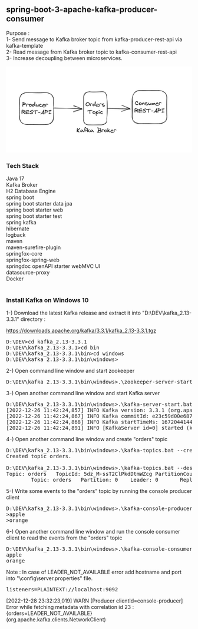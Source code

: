 ## spring-boot-3-apache-kafka-producer-consumer

Purpose : <br/>
1- Send message to Kafka broker topic from kafka-producer-rest-api via kafka-template <br/>
2- Read message from Kafka broker topic to kafka-consumer-rest-api <br/>
3- Increase decoupling between microservices.

![kafka-producer-consumer](doc/kafka-producer-consumer.png) <br/>

### Tech Stack
Java 17 <br/>
Kafka Broker <br/>
H2 Database Engine <br/>
spring boot <br/>
spring boot starter data jpa <br/>
spring boot starter web <br/>
spring boot starter test <br/>
spring kafka <br/>
hibernate <br/>
logback <br/>
maven <br/>
maven-surefire-plugin <br/>
springfox-core <br/>
springfox-spring-web  <br/>
springdoc openAPI starter webMVC UI <br/>
datasource-proxy <br/>
Docker <br/>
<br/>

### Install Kafka on Windows 10

1-) Download the latest Kafka release and extract it into "D:\DEV\kafka_2.13-3.3.1" directory :

https://downloads.apache.org/kafka/3.3.1/kafka_2.13-3.3.1.tgz

<pre>
D:\DEV>cd kafka_2.13-3.3.1
D:\DEV\kafka_2.13-3.3.1>cd bin
D:\DEV\kafka_2.13-3.3.1\bin>cd windows
D:\DEV\kafka_2.13-3.3.1\bin\windows>
</pre>

2-) Open command line window and start zookeeper

<pre>
D:\DEV\kafka_2.13-3.3.1\bin\windows>.\zookeeper-server-start.bat ..\..\config\zookeeper.properties
</pre>

3-) Open another command line window and start Kafka server

<pre>
D:\DEV\kafka_2.13-3.3.1\bin\windows>.\kafka-server-start.bat ..\..\config\server.properties
[2022-12-26 11:42:24,857] INFO Kafka version: 3.3.1 (org.apache.kafka.common.utils.AppInfoParser)
[2022-12-26 11:42:24,867] INFO Kafka commitId: e23c59d00e687ff5 (org.apache.kafka.common.utils.AppInfoParser)
[2022-12-26 11:42:24,868] INFO Kafka startTimeMs: 1672044144839 (org.apache.kafka.common.utils.AppInfoParser)
[2022-12-26 11:42:24,891] INFO [KafkaServer id=0] started (kafka.server.KafkaServer)
</pre>

4-) Open another command line window and create "orders" topic

<pre>
D:\DEV\kafka_2.13-3.3.1\bin\windows>.\kafka-topics.bat --create --topic orders --bootstrap-server localhost:9092
Created topic orders.

D:\DEV\kafka_2.13-3.3.1\bin\windows>.\kafka-topics.bat --describe --topic orders --bootstrap-server localhost:9092
Topic: orders   TopicId: 5dz_M-ssT2ClPkdDtmWZcg PartitionCount: 1       ReplicationFactor: 1    Configs:
        Topic: orders   Partition: 0    Leader: 0       Replicas: 0     Isr: 0
</pre>

5-) Write some events to the "orders" topic by running the console producer client

<pre>
D:\DEV\kafka_2.13-3.3.1\bin\windows>.\kafka-console-producer.bat --topic orders --bootstrap-server localhost:9092
>apple
>orange
</pre>

6-) Open another command line window and run the console consumer client to read the events from the "orders" topic

<pre>
D:\DEV\kafka_2.13-3.3.1\bin\windows>.\kafka-console-consumer.bat --topic orders --from-beginning --bootstrap-server localhost:9092
apple
orange
</pre>

Note : In case of LEADER_NOT_AVAILABLE error add hostname and port into "\config\server.properties" file.
<pre>
listeners=PLAINTEXT://localhost:9092
</pre>
[2022-12-28 23:32:23,019] WARN [Producer clientId=console-producer] Error while fetching metadata with correlation id 23 : {orders=LEADER_NOT_AVAILABLE} </br>
(org.apache.kafka.clients.NetworkClient) </br>
